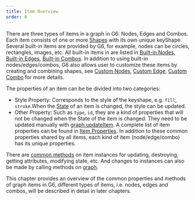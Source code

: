 ```yaml
---
title: Item Overview
order: 0
---
```


There are three types of items in a graph in G6:  Nodes, Edges and Combos. Each item consists of one or more [Shapes](/en/docs/manual/middle/elements/shape/shape-keyshape) with its own unique keyShape. Several built-in items are provided by G6, for example, nodes can be circles, rectangles, images, etc. All built-in items in are listed in [Built-in Nodes](/en/docs/manual/middle/elements/nodes/defaultNode), [Built-in Edges](/en/docs/manual/middle/elements/edges/defaultEdge), [Built-in Combos](/en/docs/manual/middle/elements/combos/defaultCombo). In addition to using built-in nodes/edges/combos, G6 also allows user to customize these items by creating and combining shapes, see [Custom Nodes](/en/docs/manual/middle/elements/nodes/custom-node), [Custom Edge](/en/docs/manual/middle/elements/edges/custom-edge), [Custom Combo](/en/docs/manual/middle/elements/combos/custom-combo) for more details.



The properties of an item can be be divided into two categories:
- Style Property: Corresponds to the style of the keyshape, e.g. `fill`, `stroke`.When the [State](/en/docs/manual/middle/states/state) of an item is changed, the style can be updated. 
- Other Property: Such as `type`, `id`, they are a kind of properties that will not be changed when the State of the item is changed. They need to be updated manually with [graph.updateItem](en/docs/api/Graph/#updateitemitem-model).
A complete list of item properties can be found in [Item Properties](/en/docs/api/nodeEdge/itemProperties).
In addition to these common properties shared by all items, each kind of item (node/edge/combo) has its unique properties. 

There are [common methods](/en/docs/api/nodeEdge/Item) on item instances for updating, destroying, getting attributes, modifying state, etc. And changes to instances can also be made by calling methods on [graph](/en/docs/api/Graph).

This chapter provides an overview of the common properties and methods of graph items in G6, different types of items, i.e. nodes, edges and combos, will be described in detail in later chapters.